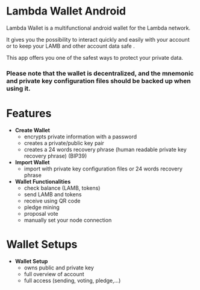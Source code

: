 # Lambda  Wallet Android

Lambda  Wallet is a multifunctional android wallet for the Lambda network.

It gives you the possibility to interact quickly and easily with your account or to keep your LAMB and other account data safe .

This app offers you one of the safest ways to protect your private data.

### Please note that the wallet is decentralized, and the mnemonic and private key configuration files should be backed up when using it.

# Features
  - **Create Wallet**
    - encrypts private information with a password
    - creates a private/public key pair
    - creates a 24 words recovery phrase (human readable private key recovery phrase) (BIP39)
  - **Import Wallet**
    - import with private key configuration files or 24 words recovery phrase
  - **Wallet Functionalities**
    - check balance (LAMB, tokens)
    - send LAMB and tokens
    - receive using QR code
    - pledge mining
    - proposal vote
    - manually set your node connection

# Wallet Setups
  - **Wallet Setup**
    - owns public and private key
    - full overview of account
    - full access (sending, voting, pledge,...)
